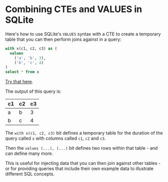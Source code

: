 # Combining CTEs and VALUES in SQLite

Here's how to use SQLite's `VALUES` syntax with a CTE to create a temporary table that you can then perform joins against in a query:

```sql
with x(c1, c2, c3) as (
  values
    ('a', 'b', 3),
    ('b', 'c', 4)
)
select * from x
```
[Try that here](https://latest.datasette.io/fixtures?sql=with+x%28c1%2C+c2%2C+c3%29+as+%28%0D%0A++values%0D%0A++++%28%27a%27%2C+%27b%27%2C+3%29%2C%0D%0A++++%28%27b%27%2C+%27c%27%2C+4%29%0D%0A%29%0D%0Aselect+*+from+x).

The output of this query is:

| c1 | c2 | c3 |
| --- | --- | --- |
| a | b | 3 |
| b | c | 4 |

The `with x(c1, c2, c3)` bit defines a temporary table for the duration of the query called `x` with columns called `c1`, `c2` and `c3`.

Then the `values (...), (...)` bit defines two rows within that table - and can define many more.

This is useful for injecting data that you can then join against other tables - or for providing queries that include their own example data to illustrate different SQL concepts.

